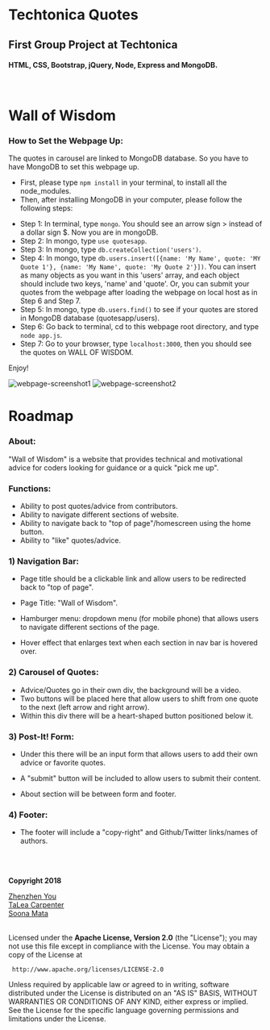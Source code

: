 # Techtonica Quotes
## First Group Project at Techtonica
#### HTML, CSS, Bootstrap, jQuery, Node, Express and MongoDB.
<br>

# Wall of Wisdom

### How to Set the Webpage Up:

The quotes in carousel are linked to MongoDB database. So you have to have MongoDB to set this webpage up.
- First, please type `npm install` in your terminal, to install all the node_modules.
- Then, after installing MongoDB in your computer, please follow the following steps:

* Step 1: In terminal, type `mongo`. You should see an arrow sign > instead of a dollar sign $. Now you are in mongoDB.
* Step 2: In mongo, type `use quotesapp`.
* Step 3: In mongo, type `db.createCollection('users')`.
* Step 4: In mongo, type `db.users.insert([{name: 'My Name', quote: 'MY Quote 1'}, {name: 'My Name', quote: 'My Quote 2'}])`. You can insert as many objects as you want in this 'users' array, and each object should include two keys, 'name' and 'quote'. 
Or, you can submit your quotes from the webpage after loading the webpage on local host as in Step 6 and Step 7.
* Step 5: In mongo, type `db.users.find()` to see if your quotes are stored in MongoDB database (quotesapp/users).
* Step 6: Go back to terminal, cd to this webpage root directory, and type `node app.js`.
* Step 7: Go to your browser, type `localhost:3000`, then you should see the quotes on WALL OF WISDOM.

Enjoy!

<img src="public/images/webpage.png" alt="webpage-screenshot1"/>
<img src="public/images/webpage2.png" alt="webpage-screenshot2"/>

# Roadmap

### About:

"Wall of Wisdom" is a website that provides technical and motivational advice for coders looking for guidance or a quick "pick me up".


### Functions:

* Ability to post quotes/advice from contributors.
* Ability to navigate different sections of website.
* Ability to navigate back to "top of page"/homescreen using the home button.
* Ability to "like" quotes/advice.


### 1) Navigation Bar:

* Page title should be a clickable link and allow users to be redirected back to "top of page". 
* Page Title: "Wall of Wisdom".

* Hamburger menu: dropdown menu (for mobile phone) that allows users to navigate different sections of the page. 
* Hover effect that enlarges text when each section in nav bar is hovered over.

### 2) Carousel of Quotes:

* Advice/Quotes go in their own div, the background will be a video.
* Two buttons will be placed here that allow users to shift from one quote to the next (left arrow and right arrow).
* Within this div there will be a heart-shaped button positioned below it.

### 3) Post-It! Form:

* Under this there will be an input form that allows users to add their own advice or favorite quotes. 
* A "submit" button will be included to allow users to submit their content.

* About section will be between form and footer.

### 4) Footer:

* The footer will include a "copy-right" and Github/Twitter links/names of authors.


<br>
<br>

<p><b>Copyright 2018</b></p>
<a href="https://github.com/zzyou" target="_blank">Zhenzhen You</a>
<br>
<a href="https://github.com/TaLeaMonet" target="_blank">TaLea Carpenter</a>
<br>
<a href="https://github.com/SoonaMata" target="_blank">Soona Mata</a>
<br>
<br>
<p>
  Licensed under the <b>Apache License, Version 2.0</b> (the "License");
you may not use this file except in compliance with the License.
You may obtain a copy of the License at
  
     http://www.apache.org/licenses/LICENSE-2.0

  Unless required by applicable law or agreed to in writing, software
distributed under the License is distributed on an "AS IS" BASIS,
WITHOUT WARRANTIES OR CONDITIONS OF ANY KIND, either express or implied.
See the License for the specific language governing permissions and
limitations under the License.
</p>
